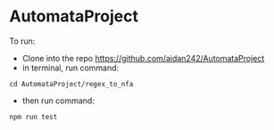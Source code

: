 # AutomataProject

To run:
- Clone into the repo https://github.com/aidan242/AutomataProject
- in terminal, run command:
~~~
cd AutomataProject/regex_to_nfa
~~~
- then run command:
~~~
npm run test
~~~
